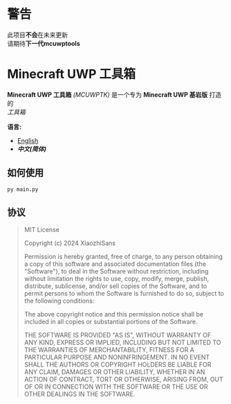 # 警告
此项目**不会**在未来更新  
请期待**下一代mcuwptools**
# Minecraft UWP 工具箱
**Minecraft UWP 工具箱** *(MCUWPTK)* 是一个专为 **Minecraft UWP 基岩版** 打造的  
*工具箱*
  
**语言:**
- [English](README.md)
- ***中文(简体)***
  
## 如何使用
`py main.py`  
  
## 协议
>
> MIT License
>
> Copyright (c) 2024 XiaozhiSans
>
> Permission is hereby granted, free of charge, to any person obtaining a copy
> of this software and associated documentation files (the "Software"), to deal
> in the Software without restriction, including without limitation the rights
> to use, copy, modify, merge, publish, distribute, sublicense, and/or sell
> copies of the Software, and to permit persons to whom the Software is
> furnished to do so, subject to the following conditions:
>
> The above copyright notice and this permission notice shall be included in all
> copies or substantial portions of the Software.
>
> THE SOFTWARE IS PROVIDED "AS IS", WITHOUT WARRANTY OF ANY KIND, EXPRESS OR
> IMPLIED, INCLUDING BUT NOT LIMITED TO THE WARRANTIES OF MERCHANTABILITY,
> FITNESS FOR A PARTICULAR PURPOSE AND NONINFRINGEMENT. IN NO EVENT SHALL THE
> AUTHORS OR COPYRIGHT HOLDERS BE LIABLE FOR ANY CLAIM, DAMAGES OR OTHER
> LIABILITY, WHETHER IN AN ACTION OF CONTRACT, TORT OR OTHERWISE, ARISING FROM,
> OUT OF OR IN CONNECTION WITH THE SOFTWARE OR THE USE OR OTHER DEALINGS IN THE
> SOFTWARE.
>
